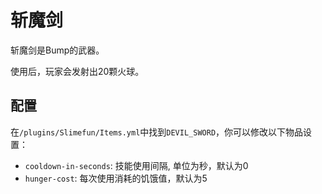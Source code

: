 # 斩魔剑

斩魔剑是Bump的武器。

使用后，玩家会发射出20颗火球。

## 配置

在`/plugins/Slimefun/Items.yml`中找到`DEVIL_SWORD`，你可以修改以下物品设置：

- `cooldown-in-seconds`: 技能使用间隔, 单位为秒，默认为0
- `hunger-cost`: 每次使用消耗的饥饿值，默认为5
